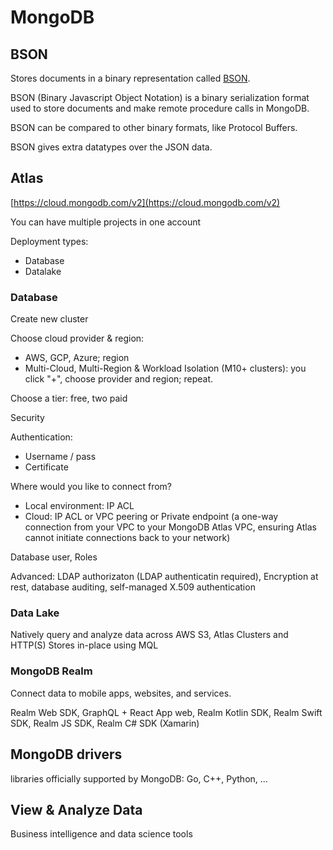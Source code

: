 # MongoDB

## BSON
Stores documents in a binary representation called [BSON](https://www.mongodb.com/docs/manual/reference/bson-types/).

BSON (Binary Javascript Object Notation) is a binary serialization format used to store documents and make remote procedure calls in MongoDB.

BSON can be compared to other binary formats, like Protocol Buffers.

BSON gives extra datatypes over the JSON data.

## Atlas

[https://cloud.mongodb.com/v2](https://cloud.mongodb.com/v2)

You can have multiple projects in one account

Deployment types:
- Database
- Datalake

### Database

Create new cluster

Choose cloud provider & region:
- AWS, GCP, Azure; region
- Multi-Cloud, Multi-Region & Workload Isolation (M10+ clusters): you click "+", choose provider and region; repeat.

Choose a tier: free, two paid

Security

Authentication:
- Username / pass
- Certificate

Where would you like to connect from?
- Local environment: IP ACL
- Cloud: IP ACL or VPC peering or Private endpoint (a one-way connection from your VPC to your MongoDB Atlas VPC, ensuring Atlas cannot initiate connections back to your network)

Database user, Roles

Advanced: LDAP authorizaton (LDAP authenticatin required), Encryption at rest, database auditing, self-managed X.509 authentication

### Data Lake

Natively query and analyze data across AWS S3, Atlas Clusters and HTTP(S) Stores in-place using MQL

### MongoDB Realm

Connect data to mobile apps, websites, and services.

Realm Web SDK, GraphQL + React App web, Realm Kotlin SDK, Realm Swift SDK, Realm JS SDK, Realm C# SDK (Xamarin)

## MongoDB drivers

libraries officially supported by MongoDB: Go, C++, Python, ...

## View & Analyze Data

Business intelligence and data science tools
